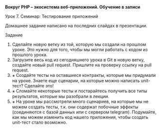 **Вокруг PHP – экосистема веб-приложений. Обучение в записи**

Урок 7. Семинар: Тестирование приложений


Домашнее задание написано на последних слайдах в презентации.

Задание
1. Сделайте новую ветку из той, которую мы создали на
   прошлом уроке. Это нужно для того, чтобы мы могли
   работать с кодом из прошлого урока.
2. Загрузите весь код из сегодняшнего урока в Git в новую
   ветку, создайте новый pull request. Пришлите на проверку
   ссылку на pull request.
3. ⚹ Создайте тесты на оставшиеся контракты, которые мы
   придумали на уроке. Знаете еще сценарии, на которые
   можно написать unit-тест? Сделайте это!
4. ⚹ Сломайте некоторые тесты и постарайтесь получить все
   типы результатов, которые мы разобрали в лекции.
5. ⚹ На уроке мы рассмотрели много сценариев, на которые
   мы не можем создать тесты, т.к. они содержат побочные
   эффекты (соединяются с базой данных или с сервером
   telegram). Подумайте, как мы можем изменить код нашего
   приложения, чтобы создать unit-тест стало возможно.
